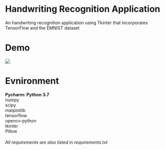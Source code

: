 # Handwriting Recognition Application

An handwriting recognition application using Tkinter that incorporates TensorFlow and the EMNIST dataset


# Demo
![](demonstration.gif)

# Evnironment
**Pycharm: Python 3.7**
<br>
numpy
<br>
scipy
<br>
matplotlib
<br>
tensorflow
<br>
opencv-python
<br>
tkinter
<br>
Pillow

###### All requirements are also listed in requirements.txt
